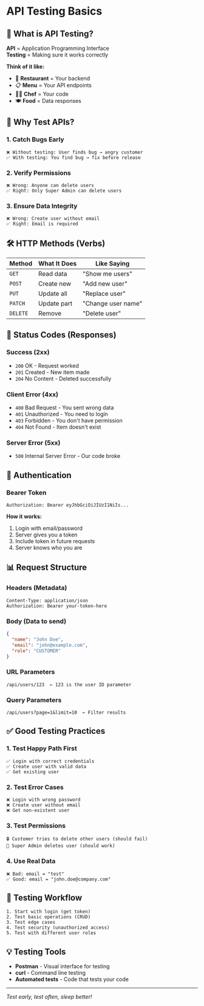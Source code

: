 # API Testing Basics

## 🤔 What is API Testing?

**API** = Application Programming Interface  
**Testing** = Making sure it works correctly

**Think of it like:**

- 🏪 **Restaurant** = Your backend
- 📋 **Menu** = Your API endpoints
- 👨‍🍳 **Chef** = Your code
- 🍽️ **Food** = Data responses

## 🎯 Why Test APIs?

### **1. Catch Bugs Early**

```
❌ Without testing: User finds bug → angry customer
✅ With testing: You find bug → fix before release
```

### **2. Verify Permissions**

```
❌ Wrong: Anyone can delete users
✅ Right: Only Super Admin can delete users
```

### **3. Ensure Data Integrity**

```
❌ Wrong: Create user without email
✅ Right: Email is required
```

## 🛠️ HTTP Methods (Verbs)

| Method   | What It Does | Like Saying        |
| -------- | ------------ | ------------------ |
| `GET`    | Read data    | "Show me users"    |
| `POST`   | Create new   | "Add new user"     |
| `PUT`    | Update all   | "Replace user"     |
| `PATCH`  | Update part  | "Change user name" |
| `DELETE` | Remove       | "Delete user"      |

## 🔢 Status Codes (Responses)

### **Success (2xx)**

- `200` OK - Request worked
- `201` Created - New item made
- `204` No Content - Deleted successfully

### **Client Error (4xx)**

- `400` Bad Request - You sent wrong data
- `401` Unauthorized - You need to login
- `403` Forbidden - You don't have permission
- `404` Not Found - Item doesn't exist

### **Server Error (5xx)**

- `500` Internal Server Error - Our code broke

## 🔑 Authentication

### **Bearer Token**

```
Authorization: Bearer eyJhbGciOiJIUzI1NiIs...
```

**How it works:**

1. Login with email/password
2. Server gives you a token
3. Include token in future requests
4. Server knows who you are

## 📊 Request Structure

### **Headers** (Metadata)

```
Content-Type: application/json
Authorization: Bearer your-token-here
```

### **Body** (Data to send)

```json
{
  "name": "John Doe",
  "email": "john@example.com",
  "role": "CUSTOMER"
}
```

### **URL Parameters**

```
/api/users/123  ← 123 is the user ID parameter
```

### **Query Parameters**

```
/api/users?page=1&limit=10  ← Filter results
```

## ✅ Good Testing Practices

### **1. Test Happy Path First**

```
✅ Login with correct credentials
✅ Create user with valid data
✅ Get existing user
```

### **2. Test Error Cases**

```
❌ Login with wrong password
❌ Create user without email
❌ Get non-existent user
```

### **3. Test Permissions**

```
🔒 Customer tries to delete other users (should fail)
👑 Super Admin deletes user (should work)
```

### **4. Use Real Data**

```
❌ Bad: email = "test"
✅ Good: email = "john.doe@company.com"
```

## 🔄 Testing Workflow

```
1. Start with login (get token)
2. Test basic operations (CRUD)
3. Test edge cases
4. Test security (unauthorized access)
5. Test with different user roles
```

## 💡 Testing Tools

- **Postman** - Visual interface for testing
- **curl** - Command line testing
- **Automated tests** - Code that tests your code

---

_Test early, test often, sleep better!_
